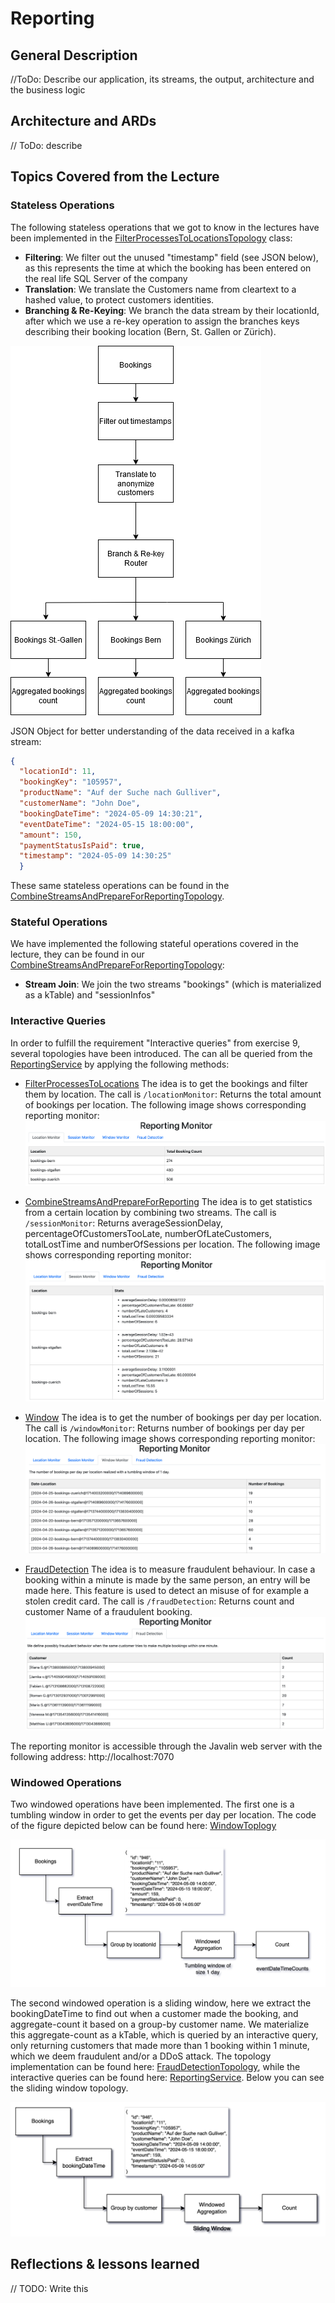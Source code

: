 # Reporting

## General Description
  //ToDo: Describe our application, its streams, the output, architecture and the business logic

## Architecture and ARDs
 // ToDo: describe

## Topics Covered from the Lecture
### Stateless Operations
The following stateless operations that we got to know in the lectures have been implemented in the [FilterProcessesToLocationsTopology](../../../kafka/java/reporting/src/main/java/io/flowing/retail/reporting/topology/FilterProcessesToLocationsTopology.java) class:

- **Filtering**: We filter out the unused "timestamp" field (see JSON below), as this represents the time at which the booking has been entered on the real life SQL Server of the company
- **Translation**: We translate the Customers name from cleartext to a hashed value, to protect customers identities. 
- **Branching & Re-Keying**: We branch the data stream by their locationId, after which we use a re-key operation to assign the branches keys describing their booking location (Bern, St. Gallen or Zürich).

![../../../docs//diagrams/topology_1.png](../../../docs//diagrams/topology_1.png)

JSON Object for better understanding of the data received in a kafka stream:
```json
{
  "locationId": 11,
  "bookingKey": "105957",
  "productName": "Auf der Suche nach Gulliver",
  "customerName": "John Doe",
  "bookingDateTime": "2024-05-09 14:30:21",
  "eventDateTime": "2024-05-15 18:00:00",
  "amount": 150,
  "paymentStatusIsPaid": true,
  "timestamp": "2024-05-09 14:30:25"
  }
```

These same stateless operations can be found in the [CombineStreamsAndPrepareForReportingTopology](src/main/java/io/flowing/retail/reporting/topology/CombineStreamsAndPrepareForReportingTopology.java).

### Stateful Operations

We have implemented the following stateful operations covered in the lecture, they can be found in our [CombineStreamsAndPrepareForReportingTopology](src/main/java/io/flowing/retail/reporting/topology/CombineStreamsAndPrepareForReportingTopology.java):

- **Stream Join**: We join the two streams "bookings" (which is materialized as a kTable) and "sessionInfos"

### Interactive Queries
In order to fulfill the requirement "Interactive queries" from exercise 9, several topologies have been introduced. The can all be queried from the [ReportingService](../../../kafka/java/reporting/src/main/java/io/flowing/retail/reporting/application/ReportingService.java) by applying the following methods:


- [FilterProcessesToLocations](../../../kafka/java/reporting/src/main/java/io/flowing/retail/reporting/topology/FilterProcessesToLocationsTopology.java) The idea is to get the bookings and filter them by location. The call is `/locationMonitor`: Returns the total amount of bookings per location.
The following image shows corresponding reporting monitor:
![ReportingMonitor](../../../docs/ReportingMonitor.png)


- [CombineStreamsAndPrepareForReporting](../../../kafka/java/reporting/src/main/java/io/flowing/retail/reporting/topology/CombineStreamsAndPrepareForReportingTopology.java) The idea is to get statistics from a certain location by combining two streams. The call is `/sessionMonitor`: Returns averageSessionDelay, percentageOfCustomersTooLate, numberOfLateCustomers, totalLostTime and numberOfSessions per location.
The following image shows corresponding reporting monitor:
  ![SessionMonitor](../../../docs/SessionMonitor.png)


- [Window](../../../kafka/java/reporting/src/main/java/io/flowing/retail/reporting/topology/WindowTopology.java) The idea is to get the number of bookings per day per location. The call is `/windowMonitor`: Returns number of bookings per day per location.
  The following image shows corresponding reporting monitor:
  ![WindowMonitor](../../../docs/WindowMonitor.png)


- [FraudDetection](../../../kafka/java/reporting/src/main/java/io/flowing/retail/reporting/topology/FraudDetectionTopology.java) The idea is to measure fraudulent behaviour. In case a booking within a minute is made by the same person, an entry will be made here. This feature is used to detect an misuse of for example a stolen credit card.  The call is `/fraudDetection`: Returns count and customer Name of a fraudulent booking.
  ![FraudDetection](../../../docs/FraudDetection.png)


The reporting monitor is accessible through the Javalin web server with the following address:
http://localhost:7070

### Windowed Operations
Two windowed operations have been implemented. The first one is a tumbling window in order to get the events per day per location. The code of the figure depicted below can be found here: [WindowToplogy](../../../kafka/java/reporting/src/main/java/io/flowing/retail/reporting/topology/WindowTopology.java)

![WindowEventDateTimeCount](../../../docs/diagrams/topology_window_eventDateTimeCount.png)

The second windowed operation is a sliding window, here we extract the bookingDateTime to find out when a customer made the booking, and aggregate-count it based on a group-by customer name. We materialize this aggregate-count as a kTable, which is queried by an interactive query, only returning customers that made more than 1 booking within 1 minute, which we deem fraudulent and/or a DDoS attack. The topology implementation can be found here: [FraudDetectionTopology](src/main/java/io/flowing/retail/reporting/topology/FraudDetectionTopology.java), while the interactive queries can be found here: [ReportingService](src/main/java/io/flowing/retail/reporting/application/ReportingService.java). Below you can see the sliding window topology.

![FraudDetectionTopology](../../../docs/diagrams/topology_fraud_detection.png)

## Reflections & lessons learned

// TODO: Write this

